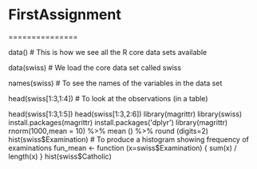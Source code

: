 FirstAssignment
===============
===============

data() # This is how we see all the R core data sets available

data(swiss) # We load the core data set called swiss

names(swiss) # To see the names of the variables in the data set

head(swiss[1:3,1:4]) # To look at the observations (in a table)

head(swiss[1:3,1:5])
head(swiss[1:3,2:6])
library(magrittr)
library(swiss)
install.packages(magrittr)
install.packages('dplyr')
library(magrittr)
rnorm(1000,mean = 10) %>% mean () %>% round (digits=2)
hist(swiss$Examination) # To produce a histogram showing frequency of examinations
fun_mean <- function (x=swiss$Examination) {
    sum(x) / length(x)
}
hist(swiss$Catholic)


